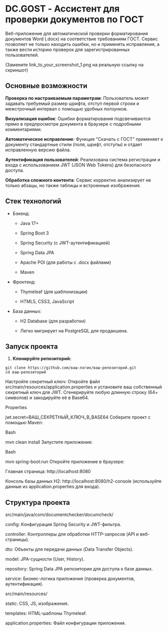 # DC.GOST - Ассистент для проверки документов по ГОСТ
Веб-приложение для автоматической проверки форматирования документов Word (.docx) на соответствие требованиям ГОСТ. Сервис позволяет не только находить ошибки, но и применять исправления, а также вести историю проверок для зарегистрированных пользователей.

(Замените link_to_your_screenshot_1.png на реальную ссылку на скриншот)

## Основные возможности
**Проверка по настраиваемым параметрам**: Пользователь может задавать требуемый размер шрифта, отступ первой строки и межстрочный интервал с помощью удобных ползунков.

**Визуализация ошибок**: Ошибки форматирования подсвечиваются прямо в предпросмотре документа в браузере с подробными комментариями.

**Автоматическое исправление**: Функция "Скачать с ГОСТ" применяет к документу стандартные стили (поля, шрифт, отступы) и отдает исправленную версию файла.

**Аутентификация пользователей**: Реализована система регистрации и входа с использованием JWT (JSON Web Tokens) для безопасного доступа.

**Обработка сложного контента**: Сервис корректно анализирует не только абзацы, но также таблицы и встроенные изображения.

## Стек технологий
* Бэкенд:

  * Java 17+

  * Spring Boot 3

  * Spring Security (с JWT-аутентификацией)

  * Spring Data JPA

  * Apache POI (для работы с .docx файлами)

  * Maven

* Фронтенд:

  * Thymeleaf (для шаблонизации)

  * HTML5, CSS3, JavaScript

* База данных:

  * H2 Database (для разработки)

  * Легко мигрирует на PostgreSQL для продакшена.

## Запуск проекта
1. **Клонируйте репозиторий:**

```
git clone https://github.com/ваш-логин/ваш-репозиторий.git
cd ваш-репозиторий
```

Настройте секретный ключ:
Откройте файл src/main/resources/application.properties и установите ваш собственный секретный ключ для JWT. Сгенерируйте любую длинную строку (64+ символов) и закодируйте её в Base64.

Properties

jwt.secret=ВАШ_СЕКРЕТНЫЙ_КЛЮЧ_В_BASE64
Соберите проект с помощью Maven:

Bash

mvn clean install
Запустите приложение:

Bash

mvn spring-boot:run
Откройте приложение в браузере:

Главная страница: http://localhost:8080

Консоль базы данных H2: http://localhost:8080/h2-console (используйте данные из application.properties для входа).

## Структура проекта
src/main/java/com/documentchecker/documcheck/

config: Конфигурация Spring Security и JWT-фильтра.

controller: Контроллеры для обработки HTTP-запросов (API и веб-страницы).

dto: Объекты для передачи данных (Data Transfer Objects).

model: JPA-сущности (User, History).

repository: Spring Data JPA репозитории для доступа к базе данных.

service: Бизнес-логика приложения (проверка документов, аутентификация).

src/main/resources/

static: CSS, JS, изображения.

templates: HTML-шаблоны Thymeleaf.

application.properties: Файл конфигурации приложения.
